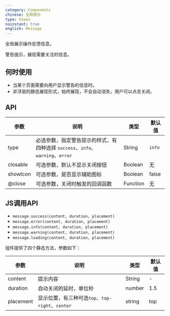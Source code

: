 ```yaml
---
category: Components
chinese: 全局提示
type: Views
noinstant: true
english: Message
---
```


全局展示操作反馈信息。


警告提示，展现需要关注的信息。

## 何时使用

- 当某个页面需要向用户显示警告的信息时。
- 非浮层的静态展现形式，始终展现，不会自动消失，用户可以点击关闭。

## API

| 参数        | 说明                                                      | 类型        | 默认值 |
|----------- |---------------------------------------------------------  | ---------- |-------|
| type       | 必选参数，指定警告提示的样式，有四种选择 `success`、`info`、`warning`、`error`   | String     | `info`    |
| closable   | 可选参数，默认不显示关闭按钮                                  | Boolean   | 无    |
| showIcon   | 可选参数，是否显示辅助图标                                 | Boolean   | false    |
| @close     | 可选参数，关闭时触发的回调函数                                | Function   | 无    |


## JS调用API

- `message.success(content, duration, placement)`
- `message.error(content, duration, placement)`
- `message.info(content, duration, placement)`
- `message.warning(content, duration, placement)`
- `message.loading(content, duration, placement)`

组件提供了四个静态方法，参数如下：

| 参数       | 说明           | 类型                       | 默认值       |
|------------|----------------|--------------------------|--------------|
| content    | 提示内容       | String    | -           |
| duration   | 自动关闭的延时，单位秒 | number               | 1.5          |
| placement  | 显示位置，有三种可选`top`、`top-right`、`center` | string | top


